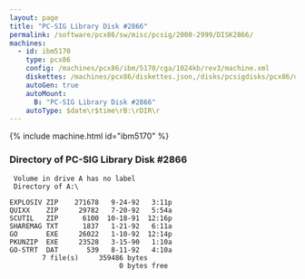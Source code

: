 ```yaml
---
layout: page
title: "PC-SIG Library Disk #2866"
permalink: /software/pcx86/sw/misc/pcsig/2000-2999/DISK2866/
machines:
  - id: ibm5170
    type: pcx86
    config: /machines/pcx86/ibm/5170/cga/1024kb/rev3/machine.xml
    diskettes: /machines/pcx86/diskettes.json,/disks/pcsigdisks/pcx86/diskettes.json
    autoGen: true
    autoMount:
      B: "PC-SIG Library Disk #2866"
    autoType: $date\r$time\rB:\rDIR\r
---
```


{% include machine.html id="ibm5170" %}

### Directory of PC-SIG Library Disk #2866

     Volume in drive A has no label
     Directory of A:\

    EXPLOSIV ZIP    271678   9-24-92   3:11p
    QUIXX    ZIP     29782   7-20-92   5:54a
    SCUTIL   ZIP      6100  10-18-91  12:16p
    SHAREMAG TXT      1837   1-21-92   6:11a
    GO       EXE     26022   1-10-92  12:14p
    PKUNZIP  EXE     23528   3-15-90   1:10a
    GO-STRT  DAT       539   8-11-92   4:10a
            7 file(s)     359486 bytes
                               0 bytes free
